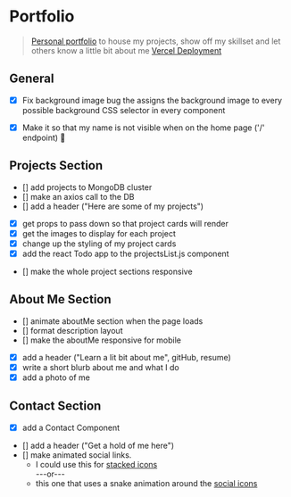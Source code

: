 # Portfolio

> [Personal portfolio](https://personal-portfolio-cyan.vercel.app/) to house my projects, show off my skillset and let others know a little bit about me
> [Vercel Deployment](https://vercel.com/plofland/personal-portfolio/FNbipnayPjjjJtN5rCfKmqX6SE6C)
## General

- [x] Fix background image bug the assigns the background image to every possible background CSS selector in every component

- [x] Make it so that my name is not visible when on the home page ('/' endpoint) 👻

<!-- ## Nav Bar

- [] Use Matt's idea to put my navBar on timeout until my Welcome animation finishes

- [] Replace "Home" link with a [home icon](https://material-ui.com/components/icons/)
  <br/>
  ---or---
  <br/>
- [] Change the nav links to a 3 bar menu icon [here](https://css-tricks.com/three-line-menu-navicon/) or [here](https://material-ui.com/components/menus/) -->

<!-- ## Welcome

- [] Use anime.js to get my name as a line drawing as a hero header -->

## Projects Section
- [] add projects to MongoDB cluster
- [] make an axios call to the DB
- [] add a header ("Here are some of my projects")
- [x] get props to pass down so that project cards will render
- [x] get the images to display for each project
- [x] change up the styling of my project cards
- [x] add the react Todo app to the projectsList.js component
- [] make the whole project sections responsive

## About Me Section
- [] animate aboutMe section when the page loads
- [] format description layout
- [] make the aboutMe responsive for mobile
- [x] add a header ("Learn a lit bit about me", gitHub, resume)
- [x] write a short blurb about me and what I do
- [x] add a photo of me

## Contact Section

- [x] add a Contact Component
- [] add a header ("Get a hold of me here")
- [] make animated social links.
  - I could use this for [stacked icons](https://www.youtube.com/watch?v=AEb_NhCHo9E&list=PL2B-ghQCJHsq1oqe0AJ9QX4tuIl1OPSZx)
    <br/>
    ---or---
    <br/>
  - this one that uses a snake animation around the [social icons](https://youtu.be/KYOYVZcZYAI?list=PL2B-ghQCJHsq1oqe0AJ9QX4tuIl1OPSZx&t=143)
